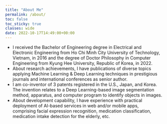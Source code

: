 ```yaml
---
title: "About Me"
permalink: /about/
toc: false
toc_sticky: true
classes: wide
date: 2022-10-17T14:49:00+00:00
---
```


- I received the Bachelor of Engineering degree in Electrical and Electronic Engineering from Ho Chi Minh City University of Technology, Vietnam, in 2016 and the degree of Doctor Philosophy in Computer Engineering from Kyung Hee University, Republic of Korea, in 2022.
- About research achievements, I have publications of diverse topics applying Machine Learning & Deep Learning techniques in prestigious journals and international conferences as senior author.
- I am co-inventor of 3 patents registered in the U.S., Japan, and Korea. The invention relates to a Deep Learning-based image segmentation method, apparatus, and computer program to identify objects in images.
- About development capability, I have experience with practical deployment of AI-based services in web and/or mobile apps, comprising facial expression recognition, medication classification, medication intake detection for the elderly, etc.
